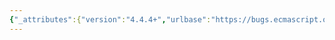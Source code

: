```yaml
---
{"_attributes":{"version":"4.4.4+","urlbase":"https://bugs.ecmascript.org/","maintainer":"dherman@mozilla.com"},"bug":{"bug_id":3644,"creation_ts":"2015-01-23 14:59:00 -0800","short_desc":"21.2.3.1 RegExp: \"func\" undefined in step 4.a.iii","delta_ts":"2015-02-02 18:38:59 -0800","product":"Draft for 6th Edition","component":"technical issue","version":"Rev 31: January 15, 2015 Draft","rep_platform":"All","op_sys":"All","bug_status":"RESOLVED","resolution":"FIXED","priority":"Normal","bug_severity":"normal","everconfirmed":true,"reporter":{"uid":"andrebargull","name":"André Bargull"},"assigned_to":{"uid":"allen","name":"Allen Wirfs-Brock"},"long_desc":[{"commentid":11655,"comment_count":0,"who":{"uid":"andrebargull","name":"André Bargull"},"bug_when":"2015-01-23 14:59:43 -0800","thetext":"21.2.3.1 RegExp ( pattern, flags )\n\nStep 4.a.iii, \"func\" is not  defined."},{"commentid":11684,"comment_count":1,"who":{"uid":"allen","name":"Allen Wirfs-Brock"},"bug_when":"2015-01-23 15:35:22 -0800","thetext":"fixed in rev32 editor's draft"},{"commentid":12008,"comment_count":2,"who":{"uid":"allen","name":"Allen Wirfs-Brock"},"bug_when":"2015-02-02 18:38:59 -0800","thetext":"fixed in rev32 draft"}]}}
---
```

